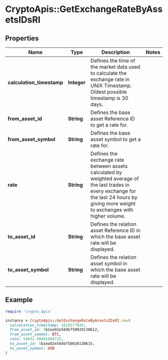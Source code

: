 # CryptoApis::GetExchangeRateByAssetsIDsRI

## Properties

| Name | Type | Description | Notes |
| ---- | ---- | ----------- | ----- |
| **calculation_timestamp** | **Integer** | Defines the time of the market data used to calculate the exchange rate in UNIX Timestamp. Oldest possible timestamp is 30 days. |  |
| **from_asset_id** | **String** | Defines the base asset Reference ID to get a rate for. |  |
| **from_asset_symbol** | **String** | Defines the base asset symbol to get a rate for. |  |
| **rate** | **String** | Defines the exchange rate between assets calculated by weighted average of the last trades in every exchange for the last 24 hours by giving more weight to exchanges with higher volume. |  |
| **to_asset_id** | **String** | Defines the relation asset Reference ID in which the base asset rate will be displayed. |  |
| **to_asset_symbol** | **String** | Defines the relation asset symbol in which the base asset rate will be displayed. |  |

## Example

```ruby
require 'crypto_apis'

instance = CryptoApis::GetExchangeRateByAssetsIDsRI.new(
  calculation_timestamp: 1618577849,
  from_asset_id: 5b1ea92e584bf50020130612,
  from_asset_symbol: BTC,
  rate: 54691.40481689715,
  to_asset_id: 5b1ea92e584bf50020130615,
  to_asset_symbol: USD
)
```

